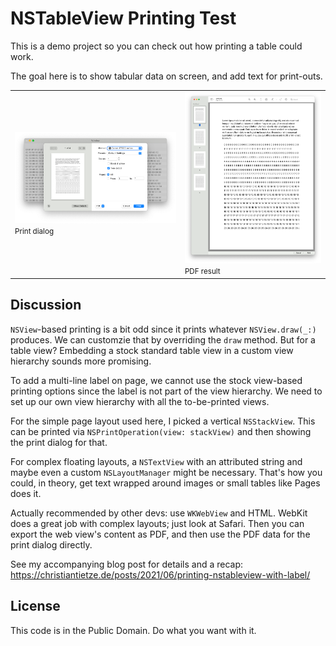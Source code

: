 # NSTableView Printing Test

This is a demo project so you can check out how printing a table could work. 

The goal here is to show tabular data on screen, and add text for print-outs.

<table>
<tr>
<td><a href="assets/screenshot.png"><img src="assets/screenshot.png" alt="Screenshot of the print dialog"></a><br><small>Print dialog</small></td>
<td><a href="assets/printout.png"><img src="assets/printout.png" alt="Screenshot Preview.app showing the print result"></a><br><small>PDF result</small></td>
</tr>
</table>

## Discussion

`NSView`-based printing is a bit odd since it prints whatever `NSView.draw(_:)` produces. We can customzie that by overriding the `draw` method. But for a table view? Embedding a stock standard table view in a custom view hierarchy sounds more promising.

To add a multi-line label on page, we cannot use the stock view-based printing options since the label is not part of the view hierarchy. We need to set up our own view hierarchy with all the to-be-printed views.

For the simple page layout used here, I picked a vertical `NSStackView`. This can be printed via `NSPrintOperation(view: stackView)` and then showing the print dialog for that. 

For complex floating layouts, a `NSTextView` with an attributed string and maybe even a custom `NSLayoutManager` might be necessary. That's how you could, in theory, get text wrapped around images or small tables like Pages does it. 

Actually recommended by other devs: use `WKWebView` and HTML. WebKit does a great job with complex layouts; just look at Safari. Then you can export the web view's content as PDF, and then use the PDF data for the print dialog directly. 

See my accompanying blog post for details and a recap:  
<https://christiantietze.de/posts/2021/06/printing-nstableview-with-label/>

## License

This code is in the Public Domain. Do what you want with it.
